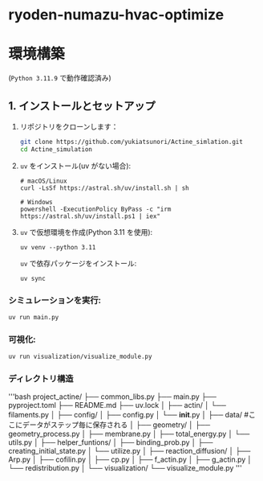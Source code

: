 # ryoden-numazu-hvac-optimize

# 環境構築

(`Python 3.11.9` で動作確認済み)

## 1. インストールとセットアップ

1. リポジトリをクローンします：

   ```bash
   git clone https://github.com/yukiatsunori/Actine_simlation.git
   cd Actine_simulation
   ```

2. `uv` をインストール(uv がない場合):

   ```
   # macOS/Linux
   curl -LsSf https://astral.sh/uv/install.sh | sh

   # Windows
   powershell -ExecutionPolicy ByPass -c "irm https://astral.sh/uv/install.ps1 | iex"
   ```

3. `uv` で仮想環境を作成(Python 3.11 を使用):

   ```
   uv venv --python 3.11
   ```

   `uv` で依存パッケージをインストール:

   ```
   uv sync
   ```


### シミュレーションを実行:

```bash
uv run main.py 
```

### 可視化:

```bash
uv run visualization/visualize_module.py
```

### ディレクトリ構造

'''bash
project_actine/
├── common_libs.py
├── main.py
├── pyproject.toml
├── README.md
├── uv.lock
│
├── actin/
│   └── filaments.py
│
├── config/
│   ├── config.py
│   └── __init__.py
│
├── data/ #ここにデータがステップ毎に保存される
│
├── geometry/
│   ├── geometry_process.py
│   ├── membrane.py
│   ├── total_energy.py
│   └── utils.py
│
├── helper_funtions/
│   ├── binding_prob.py
│   ├── creating_initial_state.py
│   └── utilize.py
│
├── reaction_diffusion/
│   ├── Arp.py
│   ├── cofilin.py
│   ├── cp.py
│   ├── f_actin.py
│   ├── g_actin.py
│   └── redistribution.py
│
└── visualization/
    └── visualize_module.py
'''
